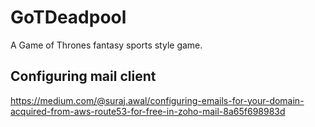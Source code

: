 # GoTDeadpool
A Game of Thrones fantasy sports style game.

## Configuring mail client
https://medium.com/@suraj.awal/configuring-emails-for-your-domain-acquired-from-aws-route53-for-free-in-zoho-mail-8a65f698983d
